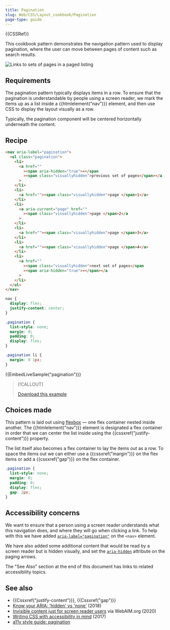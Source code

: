 ```yaml
---
title: Pagination
slug: Web/CSS/Layout_cookbook/Pagination
page-type: guide
---
```


{{CSSRef}}

This cookbook pattern demonstrates the navigation pattern used to display pagination, where the user can move between pages of content such as search results.

![Links to sets of pages in a paged listing](pagination.png)

## Requirements

The pagination pattern typically displays items in a row. To ensure that the pagination is understandable by people using a screen reader, we mark the items up as a list inside a {{htmlelement("nav")}} element, and then use CSS to display the layout visually as a row.

Typically, the pagination component will be centered horizontally underneath the content.

## Recipe

```html live-sample___pagination
<nav aria-label="pagination">
  <ul class="pagination">
    <li>
      <a href=""
        ><span aria-hidden="true">«</span
        ><span class="visuallyhidden">previous set of pages</span></a
      >
    </li>
    <li>
      <a href=""><span class="visuallyhidden">page </span>1</a>
    </li>
    <li>
      <a aria-current="page" href=""
        ><span class="visuallyhidden">page </span>2</a
      >
    </li>
    <li>
      <a href=""><span class="visuallyhidden">page </span>3</a>
    </li>
    <li>
      <a href=""><span class="visuallyhidden">page </span>4</a>
    </li>
    <li>
      <a href=""
        ><span class="visuallyhidden">next set of pages</span
        ><span aria-hidden="true">»</span></a
      >
    </li>
  </ul>
</nav>
```

```css live-sample___pagination
nav {
  display: flex;
  justify-content: center;
}

.pagination {
  list-style: none;
  margin: 0;
  padding: 0;
  display: flex;
}

.pagination li {
  margin: 0 1px;
}
```

{{EmbedLiveSample("pagination")}}

> [!CALLOUT]
>
> [Download this example](https://github.com/mdn/css-examples/blob/main/css-cookbook/pagination--download.html)

## Choices made

This pattern is laid out using [flexbox](/en-US/docs/Web/CSS/CSS_flexible_box_layout) — one flex container nested inside another. The {{htmlelement("nav")}} element is designated a flex container in order that we can center the list inside using the {{cssxref("justify-content")}} property.

The list itself also becomes a flex container to lay the items out as a row. To space the items out we can either use a {{cssxref("margin")}} on the flex items or add a {{cssxref("gap")}} on the flex container.

```css
.pagination {
  list-style: none;
  margin: 0;
  padding: 0;
  display: flex;
  gap: 2px;
}
```

## Accessibility concerns

We want to ensure that a person using a screen reader understands what this navigation does, and where they will go when clicking a link. To help with this we have added [`aria-label="pagination"`](/en-US/docs/Web/Accessibility/ARIA/Attributes/aria-label) on the `<nav>` element.

We have also added some additional content that would be read by a screen reader but is hidden visually, and set the [`aria-hidden`](/en-US/docs/Web/Accessibility/ARIA/Attributes/aria-hidden) attribute on the paging arrows.

The "See Also" section at the end of this document has links to related accessibility topics.

## See also

- {{Cssxref("justify-content")}}, {{Cssxref("gap")}}
- [Know your ARIA: 'hidden' vs 'none'](https://www.scottohara.me/blog/2018/05/05/hidden-vs-none.html) (2018)
- [Invisible content just for screen reader users](https://webaim.org/techniques/css/invisiblecontent/#techniques) via WebAIM.org (2020)
- [Writing CSS with accessibility in mind](https://medium.com/@matuzo/writing-css-with-accessibility-in-mind-8514a0007939) (2017)
- [a11y style guide: pagination](https://a11y-style-guide.com/style-guide/section-navigation.html#kssref-navigation-pagination)
